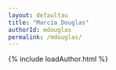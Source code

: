 ```yaml
---
layout: defaultau
title: "Marcia Douglas"
authorId: mdouglas
permalink: /mdouglas/
---
```

{% include loadAuthor.html %}
<script>
    $(document).ready(function(){
        showAuthorBio('{{ page.authorId }}');
   });
</script>